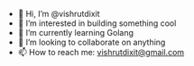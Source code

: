 - 👋 Hi, I’m @vishrutdixit
- 👀 I’m interested in building something cool
- 🌱 I’m currently learning Golang
- 💞️ I’m looking to collaborate on anything 
- 📫 How to reach me: vishrutdixit@gmail.com

<!---
vishrutdixit/vishrutdixit is a ✨ special ✨ repository because its `README.md` (this file) appears on your GitHub profile.
You can click the Preview link to take a look at your changes.
--->

